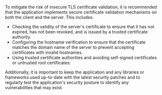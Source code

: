 To mitigate the risk of insecure TLS certificate validation, it is recommended that the application implements secure certificate validation mechanisms on both the client and the server. This includes:

- Checking the validity of the server's certificate to ensure that it has not expired, has not been revoked, and is issued by a trusted certificate authority.
- Configuring the hostname verification to ensure that the certificate matches the domain name of the server to prevent accepting certificates with invalid hostnames.
- Using trusted certificate authorities and avoiding self-signed certificates or untrusted root certificates.

Additionally, it is important to keep the application and any libraries or frameworks used up-to-date with the latest security patches and to regularly test the application's security posture to identify any vulnerabilities that may exist.